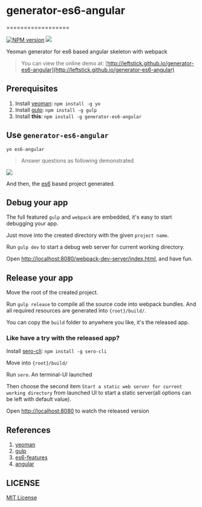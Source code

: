 # generator-es6-angular
==================

[![NPM version][npm-image]][npm-url]
![][david-url]

Yeoman generator for es6 based angular skeleton with webpack


> You can view the online demo at: [http://leftstick.github.io/generator-es6-angular](http://leftstick.github.io/generator-es6-angular)


## Prerequisites ##

1. Install [yeoman](http://yeoman.io/): `npm install -g yo`
2. Install [gulp](http://gulpjs.com/): `npm install -g gulp`
3. Install __this__: `npm install -g generator-es6-angular`

## Use `generator-es6-angular` ##

`yo es6-angular`

> Answer questions as following demonstrated

![](https://raw.githubusercontent.com/leftstick/generator-es6-angular/master/docs/img/questions.png)

And then, the [es6](https://github.com/lukehoban/es6features) based project generated.

## Debug your app ##

The full featured `gulp` and `webpack` are embedded, it's easy to start debugging your app.

Just move into the created directory with the given `project name`.

Run `gulp dev` to start a debug web server for current working directory.

Open [http://localhost:8080/webpack-dev-server/index.html](http://localhost:8080/webpack-dev-server/index.html), and have fun.


## Release your app ##

Move the root of the created project.

Run `gulp release` to compile all the source code into webpack bundles. And all required resources are generated into `{root}/build/`.

You can copy the `build` folder to anywhere you like, it's the released app.

### Like have a try with the released app? ###

Install [sero-cli](https://github.com/leftstick/Sero-cli): `npm install -g sero-cli`

Move into `{root}/build/`

Run `sero`. An terminal-UI launched

Then choose the second item `Start a static web server for current working directory` from launched UI to start a static server(all options can be left with default value). 

Open [http://localhost:8080](http://localhost:8080) to watch the released version


## References ##

1. [yeoman](http://yeoman.io/)
2. [gulp](http://gulpjs.com/)
3. [es6-features](https://github.com/lukehoban/es6features)
4. [angular](https://angularjs.org/)


## LICENSE ##

[MIT License](https://raw.githubusercontent.com/leftstick/generator-es6-angular/master/LICENSE)




[npm-url]: https://npmjs.org/package/generator-es6-angular
[npm-image]: https://badge.fury.io/js/generator-es6-angular.png
[david-url]: https://david-dm.org/leftstick/generator-es6-angular.png